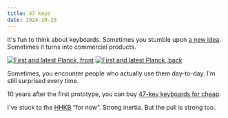 ```yaml
---
title: 47 keys
date: 2024-10-20
---
```


It's fun to think about keyboards. Sometimes you stumble upon [a new idea](https://pcarrier.com/planck). Sometimes it turns into commercial products.

[![First and latest Planck, front](/assets/planck/front.avif)](/assets/planck/front.avif)
[![First and latest Planck, back](/assets/planck/back.avif)](/assets/planck/back.avif)

Sometimes, you encounter people who actually use them day-to-day. I'm still surprised every time.

10 years after the first prototype, you can buy [47-key keyboards for cheap](https://www.microcenter.com/product/661264/inland-47-keys-hot-swappable-rgb-wired-mechanical-keyboard/inland).

I've stuck to the [HHKB](https://www.hhkeyboard.com/) “for now”. Strong inertia. But the pull is strong too.
